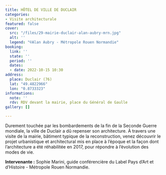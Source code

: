 ```yaml
---
title: HÔTEL DE VILLE DE DUCLAIR
categories:
- Visite architecturale
featured: false
cover:
  src: "/files/29-mairie-duclair-alan-aubry-mrn.jpg"
  alt: ''
  legend: "©Alan Aubry - Métropole Rouen Normandie"
booking:
  link: ''
  state: ''
  period: ''
  dates:
  - date: 2022-10-15 10:30
address:
  place: Duclair (76)
  lat: "49.4822966"
  lon: "0.8733323"
informations:
  note: ''
  rdv: RDV devant la mairie, place du Général de Gaulle
gallery: []

---
```

Durement touchée par les bombardements de la fin de la Seconde Guerre mondiale, la ville de Duclair a dû repenser son architecture. À travers une visite de la mairie, bâtiment typique de la reconstruction, venez découvrir le projet urbanistique et architectural mis en place à l’époque et la façon dont l’architecture a été réhabilitée en 2017, pour répondre à l’évolution des modes de vie.

**Intervenante :** Sophie Marini, guide conférencière du Label Pays d’Art et d’Histoire - Métropole  Rouen Normandie.